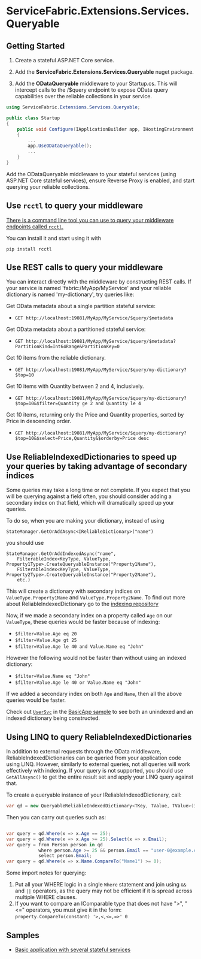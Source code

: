 # ServiceFabric.Extensions.Services.Queryable

## Getting Started

1. Create a stateful ASP.NET Core service.

2. Add the **ServiceFabric.Extensions.Services.Queryable** nuget package.

3. Add the **ODataQueryable** middleware to your Startup.cs.  This will intercept calls to the /$query endpoint to expose OData query capabilities over the reliable collections in your service.

```csharp
using ServiceFabric.Extensions.Services.Queryable;

public class Startup
{
	public void Configure(IApplicationBuilder app, IHostingEnvironment env, ILoggerFactory loggerFactory)
	{
		...
		app.UseODataQueryable();
		...
	}
}
```
Add the ODataQueryable middleware to your stateful services (using ASP.NET Core stateful services), ensure Reverse Proxy is enabled, and start querying your reliable collections.  

## Use `rcctl` to query your middleware
[There is a command line tool you can use to query your middleware endpoints called `rcctl`.](https://github.com/shalabhms/reliable-collections-cli)

You can install it and start using it with

```shell
pip install rcctl
```

## Use REST calls to query your middleware

You can interact directly with the middleware by constructing REST calls. If your service is named 'fabric:/MyApp/MyService' and your reliable dictionary is named 'my-dictionary', try queries like:

Get OData metadata about a single partition stateful service:
- ```GET http://localhost:19081/MyApp/MyService/$query/$metadata```

Get OData metadata about a partitioned stateful service:
- ```GET http://localhost:19081/MyApp/MyService/$query/$metadata?PartitionKind=Int64Range&PartitionKey=0```

Get 10 items from the reliable dictionary.
- ```GET http://localhost:19081/MyApp/MyService/$query/my-dictionary?$top=10```

Get 10 items with Quantity between 2 and 4, inclusively.
- ```GET http://localhost:19081/MyApp/MyService/$query/my-dictionary?$top=10&$filter=Quantity ge 2 and Quantity le 4```

Get 10 items, returning only the Price and Quantity properties, sorted by Price in descending order.
- ```GET http://localhost:19081/MyApp/MyService/$query/my-dictionary?$top=10&$select=Price,Quantity&$orderby=Price desc```

## Use ReliableIndexedDictionaries to speed up your queries by taking advantage of secondary indices
Some queries may take a long time or not complete. If you expect that you will be querying against a field often, you should consider adding a secondary index on that field, which will dramatically speed up your queries.

To do so, when you are making your dictionary, instead of using 

```StateManager.GetOrAddAsync<IReliableDictionary>("name")```

you should use 

```
StateManager.GetOrAddIndexedAsync("name",
	FilterableIndex<KeyType, ValueType, Property1Type>.CreateQueryableInstance("Property1Name"),
	FilterableIndex<KeyType, ValueType, Property2Type>.CreateQueryableInstance("Property2Name"),
	etc.)
```

This will create a dictionary with secondary indices on `ValueType.Property1Name` and `ValueType.Property2Name`. To find out more about ReliableIndexedDictionary go to the [indexing repository](https://github.com/jessebenson/service-fabric-indexing)

Now, if we made a secondary index on a property called `Age` on our `ValueType`, these queries would be faster because of indexing:
- ```$filter=Value.Age eq 20```
- ```$filter=Value.Age gt 25```
- ```$filter=Value.Age le 40 and Value.Name eq "John"```

However the following would not be faster than without using an indexed dictionary:
- ```$filter=Value.Name eq "John"```
- ```$filter=Value.Age le 40 or Value.Name eq "John"```

If we added a secondary index on both `Age` and `Name`, then all the above queries would be faster.

Check out [`UserSvc`](samples/Basic/Basic.UserSvc/UserSvc.cs) in the  [BasicApp sample](samples/Basic) to see both an unindexed and an indexed dictionary being constructed.

## Using LINQ to query ReliableIndexedDictionaries
In addition to external requests through the OData middleware, ReliableIndexedDictionaries can be queried from your application code using LINQ. However, similarly to external queries, not all queries will work effectively with indexing. If your query is not supported, you should use `GetAllAsync()` to get the entire result set and apply your LINQ query against that.

To create a queryable instance of your IReliableIndexedDictionary, call:
```csharp
var qd = new QueryableReliableIndexedDictionary<TKey, TValue, TValue>(indexedDictionary, stateManager);
```
Then you can carry out queries such as:
```csharp

var query = qd.Where(x => x.Age == 25);
var query = qd.Where(x => x.Age >= 25).Select(x => x.Email);
var query = from Person person in qd
            where person.Age >= 25 && person.Email == "user-0@example.com"
            select person.Email;
var query = qd.Where(x => x.Name.CompareTo("Name1") >= 0);
```
Some import notes for querying:
1. Put all your WHERE logic in a single `Where` statement and join using `&&` and `||` operators, as the query may not be efficient if it is spread across multiple WHERE clauses.
2. If you want to compare an IComparable type that does not have ">", "<=" operators, you must give it in the form: `property.CompareTo(constant) '>,<,<=,=>' 0` 

## Samples

- [Basic application with several stateful services](samples/Basic)

